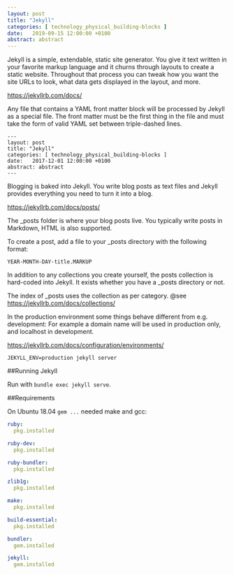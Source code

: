 ```yaml
---
layout: post
title: "Jekyll"
categories: [ technology_physical_building-blocks ]
date:   2019-09-15 12:00:00 +0100
abstract: abstract
---
```


Jekyll is a simple, extendable, static site generator. You give it text written in your favorite markup language and it churns through layouts to create a static website. Throughout that process you can tweak how you want the site URLs to look, what data gets displayed in the layout, and more.

https://jekyllrb.com/docs/


Any file that contains a YAML front matter block will be processed by Jekyll as a special file. The front matter must be the first thing in the file and must take the form of valid YAML set between triple-dashed lines.

```
---
layout: post
title: "Jekyll"
categories: [ technology_physical_building-blocks ]
date:   2017-12-01 12:00:00 +0100
abstract: abstract
---
```

Blogging is baked into Jekyll. You write blog posts as text files and Jekyll provides everything you need to turn it into a blog.

https://jekyllrb.com/docs/posts/

The _posts folder is where your blog posts live. You typically write posts in Markdown, HTML is also supported.

To create a post, add a file to your _posts directory with the following format:

`YEAR-MONTH-DAY-title.MARKUP`

In addition to any collections you create yourself, the posts collection is hard-coded into Jekyll. It exists whether you have a _posts directory or not.


The index of _posts uses the collection as per category.
@see https://jekyllrb.com/docs/collections/


In the production environment some things behave different from e.g. development: For example a domain name will be used in production only, and localhost in development.

https://jekyllrb.com/docs/configuration/environments/

`JEKYLL_ENV=production jekyll server`

##Running Jekyll

Run with `bundle exec jekyll serve`.

##Requirements

On Ubuntu 18.04 `gem ...` needed make and gcc:

```yaml
ruby:
  pkg.installed

ruby-dev:
  pkg.installed

ruby-bundler:
  pkg.installed

zlib1g:
  pkg.installed

make:
  pkg.installed

build-essential:
  pkg.installed

bundler:
  gem.installed

jekyll:
  gem.installed

```